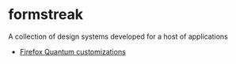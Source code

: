 # formstreak

A collection of design systems developed for a host of applications 

- [Firefox Quantum customizations](./firefox-quantum/README.md)